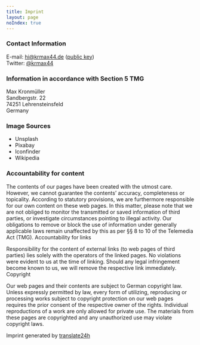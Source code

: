 ```yaml
---
title: Imprint
layout: page
noIndex: true
---
```


### Contact Information

E-mail: [hi@krmax44.de](mailto://hi@krmax44.de) ([public key](/max.gpg))<br>
Twitter: [@krmax44](https://twitter.com/krmax44)

### Information in accordance with Section 5 TMG

Max Kronmüller<br>
Sandbergstr. 22<br>
74251 Lehrensteinsfeld<br>
Germany

### Image Sources

- Unsplash
- Pixabay
- Iconfinder
- Wikipedia

### Accountability for content

The contents of our pages have been created with the utmost care. However, we cannot guarantee the contents’ accuracy, completeness or topicality. According to statutory provisions, we are furthermore responsible for our own content on these web pages. In this matter, please note that we are not obliged to monitor the transmitted or saved information of third parties, or investigate circumstances pointing to illegal activity. Our obligations to remove or block the use of information under generally applicable laws remain unaffected by this as per §§ 8 to 10 of the Telemedia Act (TMG).
Accountability for links

Responsibility for the content of external links (to web pages of third parties) lies solely with the operators of the linked pages. No violations were evident to us at the time of linking. Should any legal infringement become known to us, we will remove the respective link immediately.
Copyright

Our web pages and their contents are subject to German copyright law. Unless expressly permitted by law, every form of utilizing, reproducing or processing works subject to copyright protection on our web pages requires the prior consent of the respective owner of the rights. Individual reproductions of a work are only allowed for private use. The materials from these pages are copyrighted and any unauthorized use may violate copyright laws.

Imprint generated by [translate24h](https://www.translate-24h.de)
